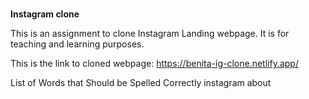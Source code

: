 #
__Instagram clone__

This is an assignment to clone Instagram Landing webpage.
It is for teaching and learning purposes.

This is the link to cloned webpage: https://benita-ig-clone.netlify.app/

List of Words that Should be Spelled Correctly
instagram
about

